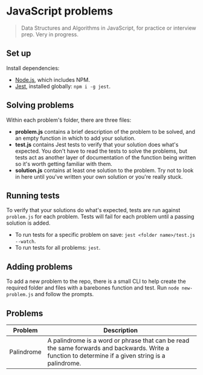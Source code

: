 # JavaScript problems

> Data Structures and Algorithms in JavaScript, for practice or interview prep. Very in progress.

## Set up

Install dependencies:

- [Node.js](https://nodejs.org/en/), which includes NPM.
- [Jest](https://jestjs.io/), installed globally: `npm i -g jest`.

## Solving problems

Within each problem's folder, there are three files:

- **problem.js** contains a brief description of the problem to be solved, and an empty function in which to add your solution.
- **test.js** contains Jest tests to verify that your solution does what's expected. You don't have to read the tests to solve the problems, but tests act as another layer of documentation of the function being written so it's worth getting familiar with them.
- **solution.js** contains at least one solution to the problem. Try not to look in here until you've written your own solution or you're really stuck.

## Running tests

To verify that your solutions do what's expected, tests are run against `problem.js` for each problem. Tests will fail for each problem until a passing solution is added.

- To run tests for a specific problem on save: `jest <folder name>/test.js --watch`.
- To run tests for all problems: `jest`.

## Adding problems

To add a new problem to the repo, there is a small CLI to help create the required folder and files with a barebones function and test. Run `node new-problem.js` and follow the prompts.

## Problems

| Problem    | Description                                                                                                                                         |
| ---------- | --------------------------------------------------------------------------------------------------------------------------------------------------- |
| Palindrome | A palindrome is a word or phrase that can be read the same forwards and backwards. Write a function to determine if a given string is a palindrome. |
